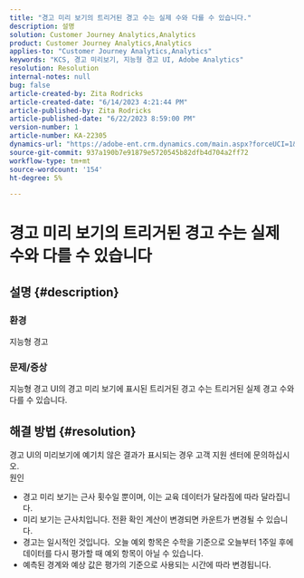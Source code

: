 ```yaml
---
title: "경고 미리 보기의 트리거된 경고 수는 실제 수와 다를 수 있습니다."
description: 설명
solution: Customer Journey Analytics,Analytics
product: Customer Journey Analytics,Analytics
applies-to: "Customer Journey Analytics,Analytics"
keywords: "KCS, 경고 미리보기, 지능형 경고 UI, Adobe Analytics"
resolution: Resolution
internal-notes: null
bug: false
article-created-by: Zita Rodricks
article-created-date: "6/14/2023 4:21:44 PM"
article-published-by: Zita Rodricks
article-published-date: "6/22/2023 8:59:00 PM"
version-number: 1
article-number: KA-22305
dynamics-url: "https://adobe-ent.crm.dynamics.com/main.aspx?forceUCI=1&pagetype=entityrecord&etn=knowledgearticle&id=76121687-cf0a-ee11-8f6e-6045bd006239"
source-git-commit: 937a190b7e91879e5720545b82dfb4d704a2ff72
workflow-type: tm+mt
source-wordcount: '154'
ht-degree: 5%

---
```


# 경고 미리 보기의 트리거된 경고 수는 실제 수와 다를 수 있습니다

## 설명 {#description}


### 환경

지능형 경고



### <b>문제/증상</b>

지능형 경고 UI의 경고 미리 보기에 표시된 트리거된 경고 수는 트리거된 실제 경고 수와 다를 수 있습니다.






## 해결 방법 {#resolution}


경고 UI의 미리보기에 예기치 않은 결과가 표시되는 경우 고객 지원 센터에 문의하십시오.
<br>원인<br>
- 경고 미리 보기는 근사 횟수일 뿐이며, 이는 교육 데이터가 달라짐에 따라 달라집니다.
- 미리 보기는 근사치입니다. 전환 확인 계산이 변경되면 카운트가 변경될 수 있습니다.
- 경고는 일시적인 것입니다.  오늘 예외 항목은 수학을 기준으로 오늘부터 1주일 후에 데이터를 다시 평가할 때 예외 항목이 아닐 수 있습니다.
- 예측된 경계와 예상 값은 평가의 기준으로 사용되는 시간에 따라 변경됩니다.

